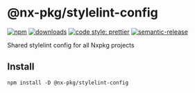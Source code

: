 # @nx-pkg/stylelint-config

[![npm](https://img.shields.io/npm/v/@nx-pkg/stylelint-config.svg)](https://www.npmjs.com/package/@nx-pkg/stylelint-config)
[![downloads](https://img.shields.io/npm/dt/@nx-pkg/stylelint-config.svg)](https://www.npmjs.com/package/@nx-pkg/stylelint-config)
[![code style: prettier](https://img.shields.io/badge/code_style-prettier-ff69b4.svg)](https://github.com/prettier/prettier)
[![semantic-release](https://img.shields.io/badge/%20%20%F0%9F%93%A6%F0%9F%9A%80-semantic--release-e10079.svg)](https://github.com/semantic-release/semantic-release)

Shared stylelint config for all Nxpkg projects

## Install

```
npm install -D @nx-pkg/stylelint-config
```
